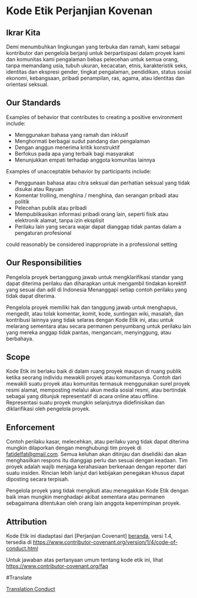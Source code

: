 # Kode Etik Perjanjian Kovenan

## Ikrar Kita

Demi menumbuhkan lingkungan yang terbuka dan ramah, kami sebagai
kontributor dan pengelola berjanji untuk berpartisipasi dalam proyek kami dan
komunitas kami pengalaman bebas pelecehan untuk semua orang, tanpa memandang usia, tubuh
ukuran, kecacatan, etnis, karakteristik seks, identitas dan ekspresi gender,
tingkat pengalaman, pendidikan, status sosial ekonomi, kebangsaan, pribadi
penampilan, ras, agama, atau identitas dan orientasi seksual.

## Our Standards

Examples of behavior that contributes to creating a positive environment
include:

* Menggunakan bahasa yang ramah dan inklusif
* Menghormati berbagai sudut pandang dan pengalaman
* Dengan anggun menerima kritik konstruktif
* Berfokus pada apa yang terbaik bagi masyarakat
* Menunjukkan empati terhadap anggota komunitas lainnya

Examples of unacceptable behavior by participants include:

* Penggunaan bahasa atau citra seksual dan perhatian seksual yang tidak disukai atau
 Rayuan
* Komentar trolling, menghina / menghina, dan serangan pribadi atau politik
* Pelecehan publik atau pribadi
* Mempublikasikan informasi pribadi orang lain, seperti fisik atau elektronik
 alamat, tanpa izin eksplisit
* Perilaku lain yang secara wajar dapat dianggap tidak pantas dalam a
 pengaturan profesional

 could reasonably be considered inappropriate in a
 professional setting

## Our Responsibilities

Pengelola proyek bertanggung jawab untuk mengklarifikasi standar yang dapat diterima
perilaku dan diharapkan untuk mengambil tindakan korektif yang sesuai dan adil di Indonesia
Menanggapi setiap contoh perilaku yang tidak dapat diterima.

Pengelola proyek memiliki hak dan tanggung jawab untuk menghapus, mengedit, atau
tolak komentar, komit, kode, suntingan wiki, masalah, dan kontribusi lainnya
yang tidak selaras dengan Kode Etik ini, atau untuk melarang sementara atau
secara permanen penyumbang untuk perilaku lain yang mereka anggap tidak pantas,
mengancam, menyinggung, atau berbahaya.

## Scope

Kode Etik ini berlaku baik di dalam ruang proyek maupun di ruang publik
ketika seorang individu mewakili proyek atau komunitasnya. Contoh dari
mewakili suatu proyek atau komunitas termasuk menggunakan surel proyek resmi
alamat, memposting melalui akun media sosial resmi, atau bertindak sebagai yang ditunjuk
representatif di acara online atau offline. Representasi suatu proyek mungkin
selanjutnya didefinisikan dan diklarifikasi oleh pengelola proyek.

## Enforcement

Contoh perilaku kasar, melecehkan, atau perilaku yang tidak dapat diterima mungkin
dilaporkan dengan menghubungi tim proyek di fatidelfat@gmail.com. Semua
keluhan akan ditinjau dan diselidiki dan akan menghasilkan respons itu
dianggap perlu dan sesuai dengan keadaan. Tim proyek adalah
wajib menjaga kerahasiaan berkenaan dengan reporter dari suatu insiden.
Rincian lebih lanjut dari kebijakan penegakan khusus dapat diposting secara terpisah.

Pengelola proyek yang tidak mengikuti atau menegakkan Kode Etik dengan baik
iman mungkin menghadapi akibat sementara atau permanen sebagaimana ditentukan oleh orang lain
anggota kepemimpinan proyek.

## Attribution

Kode Etik ini diadaptasi dari [Perjanjian Covenant] [beranda], versi 1.4,
tersedia di https://www.contributor-covenant.org/version/1/4/code-of-conduct.html

[beranda]: https://www.contributor-covenant.org

Untuk jawaban atas pertanyaan umum tentang kode etik ini, lihat
https://www.contributor-covenant.org/faq

#Translate

[Translation Conduct](https://www.contributor-covenant.org/translations/)
